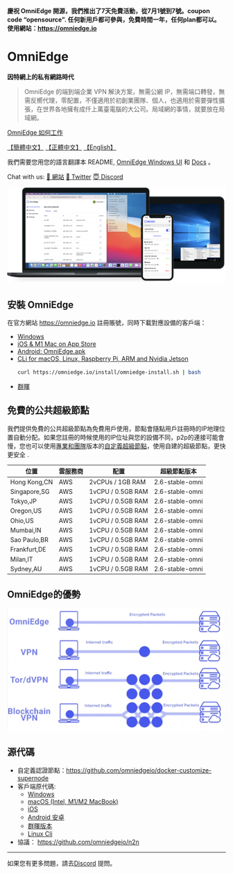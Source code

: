 **慶祝 OmniEdge 開源，我們推出了7天免費活動，從7月1號到7號。coupon code “opensource". 任何新用戶都可參與，免費時間一年，任何plan都可以。使用網站：https://omniedge.io**

# OmniEdge 

**因特網上的私有網路時代**

>OmniEdge 的端到端企業 VPN 解決方案，無需公網 IP，無需端口轉發，無需反嚮代理，零配置，不僅適用於初創業團隊、個人，也適用於需要彈性擴張，在世界各地擁有成仟上萬臺電腦的大公司。局域網的事情，就要放在局域網。

[OmniEdge 如何工作](https://omniedge.io/docs/article/architecture)

[【簡體中文】](README-zh-Hans.md)  [【正體中文】](README-zh-Hant.md) [【English】](../README-ZH.md)

我們需要您用您的語言翻譯本 README, [OmniEdge Windows UI](https://github.com/omniedgeio/omniedge-windows/tree/dev/languages) 和 [Docs](https://github.com/omniedgeio/docs) 。

Chat with us: [🤝 網站](https://omniedge.io) [💬 Twitter](https://twitter.com/omniedgeio) [😇 Discord](https://discord.gg/d4faRPYj)

![OmniEdge-clients](../OmniEdge-clients.png)

## 安裝 OmniEdge

在官方網站 https://omniedge.io 註冊賬號，同時下載對應設備的客戶端： 

-   [Windows](https://omniedge.io/install/download/0.2.3/omniedge-setup-0.2.3.exe)
-   [iOS & M1 Mac on App Store](https://apps.apple.com/us/app/omniedgenew/id1603005893)
-   [Android: OmniEdge.apk](https://omniedge.io/install/download/0.2.2/omniedge-release-v0.2.2.apk)
-   [CLi for macOS, Linux, Raspberry Pi, ARM and Nvidia Jetson](https://omniedge.io/install/download/0.2.3/omniedgecli-macos-latest.zip)
    ```bash
    curl https://omniedge.io/install/omniedge-install.sh | bash
    ```
-   [群暉](https://omniedge.io/download/synology)

## 免費的公共超級節點

我們提供免費的公共超級節點為免費用戶使用，節點會隨點用戶註冊時的IP地理位置自動分配。如果您註冊的時候使用的IP位址與您的設備不同，p2p的連接可能會慢，您也可以使用[專業和團隊]((https://omniedge.io/pricing))版本的[自定義超級節點]((https://omniedge.io/docs/article/install/customize-supernode) )，使用自建的超級節點，更快更安全 . 

|位置|雲服務商|配置|超級節點版本|
|--|--|--|--|
|Hong Kong,CN|AWS| 2vCPUs / 1GB RAM|2.6-stable-omni|
|Singapore,SG|AWS|1vCPU / 0.5GB RAM|2.6-stable-omni|
|Tokyo,JP|AWS|1vCPU / 0.5GB RAM|2.6-stable-omni|
|Oregon,US|AWS|1vCPU / 0.5GB RAM|2.6-stable-omni|
|Ohio,US|AWS|1vCPU / 0.5GB RAM|2.6-stable-omni|
|Mumbai,IN|AWS|1vCPU / 0.5GB RAM|2.6-stable-omni|
|Sao Paulo,BR|AWS|1vCPU / 0.5GB RAM|2.6-stable-omni|
|Frankfurt,DE|AWS|1vCPU / 0.5GB RAM|2.6-stable-omni|
|Milan,IT|AWS|1vCPU / 0.5GB RAM|2.6-stable-omni|
|Sydney,AU|AWS|1vCPU / 0.5GB RAM|2.6-stable-omni|

## OmniEdge的優勢

![OmniEdgeComparison](../OmniEdgeComparison.gif)

## 源代碼

- 自定義認證節點：https://github.com/omniedgeio/docker-customize-supernode
- 客戶端原代碼: 
    - [Windows](https://github.com/omniedgeio/omniedge-windows)
    - [macOS (Intel, M1/M2 MacBook)](https://github.com/omniedgeio/omniedge-macOS)
    - [iOS](https://github.com/omniedgeio/omniedge-iOS) 
    - [Android 安卓](https://github.com/omniedgeio/omniedge-android)
    - [群暉版本](https://github.com/omniedgeio/omniedge-synology)  
    - [Linux Cli](https://github.com/omniedgeio/omniedge-cli)
- 協議： https://github.com/omniedgeio/n2n



----

如果您有更多問題，請去[Discord](https://discord.gg/d4faRPYj) 提問。
